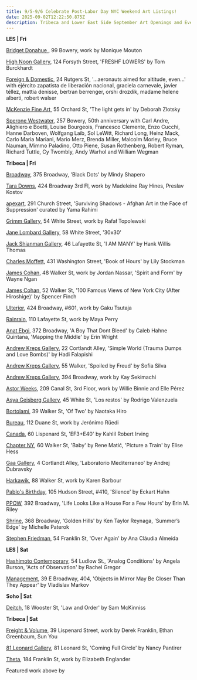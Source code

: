 ```yaml
---
title: 9/5-9/6 Celebrate Post-Labor Day NYC Weekend Art Listings!
date: 2025-09-02T12:22:50.875Z
description: Tribeca and Lower East Side September Art Openings and Events
---
```

**L﻿ES | Fri**

[Bridget Donahue ](https://www.bridgetdonahue.nyc/), 99 Bowery, work by Monique Mouton

[High Noon Gallery](https://www.highnoongallery.com/), 124 Forsyth Street, 'FRESHF LOWERS' by Tom Burckhardt

[Foreign & Domestic](https://foreigndomestic.io/), 24 Rutgers St, '…aeronauts aimed for altitude, even…' with ejército zapatista de liberación nacional, graciela carnevale, javier téllez, mattia denisse, bertran berrenger, orshi drozdik, madame helene alberti, robert walser

[McKenzie Fine Art](http://www.mckenziefineart.com/), 55 Orchard St, 'The light gets in' by Deborah Zlotsky

[Sperone Westwater](https://www.speronewestwater.com/exhibitions/sperone-westwater-50th-anniversary-the-early-years), 257 Bowery, 50th anniversary with Carl Andre, Alighiero e Boetti, Louise Bourgeois, Francesco Clemente, Enzo Cucchi, Hanne Darboven, Wolfgang Laib, Sol LeWitt, Richard Long, Heinz Mack, Carlo Maria Mariani, Mario Merz, Brenda Miller, Malcolm Morley, Bruce Nauman, Mimmo Paladino, Otto Piene, Susan Rothenberg, Robert Ryman, Richard Tuttle, Cy Twombly, Andy Warhol and William Wegman

**T﻿ribeca | Fri**

[Broadway](https://www.broadwaygallery.nyc/), 375 Broadway, 'Black Dots' by Mindy Shapero

[Tara Downs](https://taradowns.com/), 424 Broadway 3rd Fl, work by Madeleine Ray Hines, Preslav Kostov

[apexart](https://apexart.org/rahimi.php), 291 Church Street, 'Surviving Shadows - Afghan Art in the Face of Suppression' curated by Yama Rahimi

[Grimm Gallery](https://grimmgallery.com/exhibitions/331-rafa-topolewski/), 54 White Street, work by Rafał Topolewski

[Jane Lombard Gallery](https://www.janelombardgallery.com/upcoming), 58 White Street, '30x30'

[Jack Shianman Gallery](https://jackshainman.com/exhibitions/hank_willis_thomas_i_am_many), 46 Lafayette St, 'I AM MANY' by Hank Willis Thomas

[Charles Moffett](https://charlesmoffett.com/), 431 Washington Street, 'Book of Hours' by Lily Stockman

[James Cohan](https://www.jamescohan.com/), 48 Walker St, work by Jordan Nassar, 'Spirit and Form' by Wayne Ngan

[James Cohan](https://www.jamescohan.com/), 52 Walker St, '100 Famous Views of New York City (After Hiroshige)' by Spencer Finch

[Ulterior](http://www.ulteriorgallery.com/), 424 Broadway, #601, work by Gaku Tsutaja

[Rainrain](https://www.rainraingallery.com/about), 110 Lafayette St, work by Maya Perry

[Anat Ebgi](https://anatebgi.com/), 372 Broadway, 'A Boy That Dont Bleed' by Caleb Hahne Quintana, 'Mapping the Middle' by Erin Wright

[Andrew Kreps Gallery](http://www.andrewkreps.com/exhibitions/hadi-falapishi3), 22 Cortlandt Alley, 'Simple World (Trauma Dumps and Love Bombs)' by Hadi Falapishi

[Andrew Kreps Gallery](http://www.andrewkreps.com/exhibitions/sofia-silva), 55 Walker, 'Spoiled by Freud' by Sofia Silva

[Andrew Kreps Gallery](http://www.andrewkreps.com/exhibitions/kay-sekimachi2), 394 Broadway, work by Kay Sekimachi

[Astor Weeks](https://www.astorweeksny.com/deep-jungian-boricua), 209 Canal St, 3rd Floor, work by Willie Binnie and Elle Pérez

[Asya Geisberg Gallery](https://www.asyageisberggallery.com/exhibitions/rodrigo-valenzuela3), 45 White St, 'Los restos' by Rodrigo Valenzuela

[Bortolami](https://www.bortolamigallery.com/exhibitions/of-two), 39 Walker St, 'Of Two' by Naotaka Hiro

[Bureau](https://bureau-inc.com/), 112 Duane St, work by Jerónimo Rüedi

[Canada](https://canadanewyork.com/exhibitions/ef3-e40), 60 Lispenard St, 'EF3+E40' by Kahlil Robert Irving

[Chapter NY](https://chapter-ny.com/), 60 Walker St, 'Baby' by Rene Matić, 'Picture a Train' by Elise Hess

[Gaa Gallery](https://www.gaa-gallery.com/), 4 Cortlandt Alley, 'Laboratorio Mediterraneo' by Andrej Dubravsky

[Harkawik](https://www.harkawik.com/), 88 Walker St, work by Karen Barbour

[Pablo's Birthday](https://pablosbirthday.com/exhibitions/128-eckart-hahn-silence/), 105 Hudson Street, #410, 'Silence' by Eckart Hahn

[P﻿POW](https://www.ppowgallery.com/exhibitions), 392 Broadway, 'Life Looks Like a House For a Few Hours' by Erin M. Riley

[Shrine](https://www.shrine.nyc/exhibitions), 368 Broadway, 'Golden Hills' by Ken Taylor Reynaga, 'Summer’s Edge' by Michelle Paterok

[Stephen Friedman](https://www.stephenfriedman.com/), 54 Franklin St, 'Over Again' by Ana Cláudia Almeida

**L﻿ES | Sat**

[Hashimoto Contemporary](https://www.hashimotocontemporary.com/exhibitions/current/), 54 Ludlow St., 'Analog Conditions' by Angela Burson, 'Acts of Observation' by Rachel Gregor

[Management](https://management.nyc/), 39 E Broadway, 404, 'Objects in Mirror May Be Closer Than They Appear' by Vladislav Markov

**S﻿oho | Sat**

[D﻿eitch](https://deitch.com/new-york/exhibitions/sam-mckinniss-law-and-order), 18 Wooster St, 'Law and Order' by Sam McKinniss

**T﻿ribeca | Sat**

[Freight & Volume](http://www.freightandvolume.com/exhibitions), 39 Lispenard Street, work by Derek Franklin, Ethan Greenbaum, Sun You

[81 Leonard Gallery](https://81leonardgallery.com/nancy-pantirer-coming-full-circle-opening-sep-4/), 81 Leonard St, 'Coming Full Circle' by Nancy Pantirer

[T﻿heta](https://www.theta.nyc/), 184 Franklin St, work by Elizabeth Englander

F﻿eatured work above by